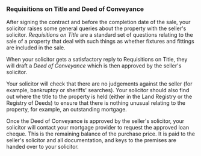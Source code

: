 ###  Requisitions on Title and Deed of Conveyance  

After signing the contract and before the completion date of the sale, your
solicitor raises some general queries about the property with the seller's
solicitor. _Requisitions on Title_ are a standard set of questions relating to
the sale of a property that deal with such things as whether fixtures and
fittings are included in the sale.

When your solicitor gets a satisfactory reply to Requisitions on Title, they
will draft a _Deed of Conveyance_ which is then approved by the seller's
solicitor.

Your solicitor will check that there are no judgements against the seller (for
example, bankruptcy or sheriffs' searches). Your solicitor should also find
out where the title to the property is held (either in the Land Registry or
the Registry of Deeds) to ensure that there is nothing unusual relating to the
property, for example, an outstanding mortgage.

Once the Deed of Conveyance is approved by the seller's solicitor, your
solicitor will contact your mortgage provider to request the approved loan
cheque. This is the remaining balance of the purchase price. It is paid to the
seller's solicitor and all documentation, and keys to the premises are handed
over to your solicitor.
